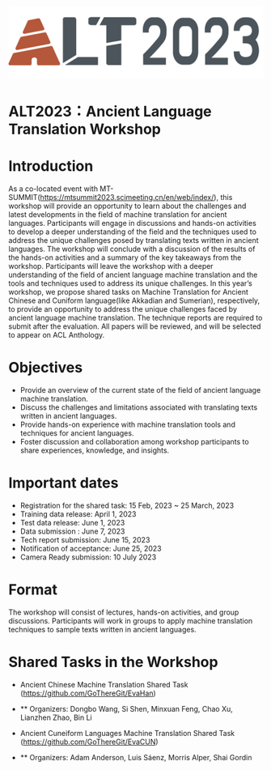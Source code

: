 <div align='center'>
<img src = 'https://github.com/GoThereGit/ALT/blob/main/ALT1.png'>
</div>

# ALT2023：Ancient Language Translation Workshop
# Introduction
As a co-located event with MT-SUMMIT(https://mtsummit2023.scimeeting.cn/en/web/index/), this workshop will provide an opportunity to learn about the challenges and latest developments in the field of machine translation for ancient languages. Participants will engage in discussions and hands-on activities to develop a deeper understanding of the field and the techniques used to address the unique challenges posed by translating texts written in ancient languages. The workshop will conclude with a discussion of the results of the hands-on activities and a summary of the key takeaways from the workshop. Participants will leave the workshop with a deeper understanding of the field of ancient language machine translation and the tools and techniques used to address its unique challenges. In this year’s workshop, we propose shared tasks on Machine Translation for Ancient Chinese and Cuniform language(like Akkadian and Sumerian), respectively, to provide an opportunity to address the unique challenges faced by ancient language machine translation. The technique reports are required to submit after the evaluation. All papers will be reviewed, and will be selected to appear on ACL Anthology. 

# Objectives
* Provide an overview of the current state of the field of ancient language machine translation.
*	Discuss the challenges and limitations associated with translating texts written in ancient languages.
*	Provide hands-on experience with machine translation tools and techniques for ancient languages.
*	Foster discussion and collaboration among workshop participants to share experiences, knowledge, and insights.

# Important dates
*	Registration for the shared task: 15 Feb, 2023 ~ 25 March, 2023
*	Training data release: April 1, 2023
* Test data release: June 1, 2023
* Data submission : June 7, 2023
*	Tech report submission: June 15, 2023
*	Notification of acceptance: June 25, 2023
*	Camera Ready submission:  10 July 2023

# Format
The workshop will consist of lectures, hands-on activities, and group discussions. Participants will work in groups to apply machine translation techniques to sample texts written in ancient languages.

# Shared Tasks in the Workshop
* Ancient Chinese Machine Translation Shared Task (https://github.com/GoThereGit/EvaHan)
* ** Organizers: Dongbo Wang, Si Shen, Minxuan Feng, Chao Xu, Lianzhen Zhao, Bin Li

* Ancient Cuneiform Languages Machine Translation Shared Task (https://github.com/GoThereGit/EvaCUN) 
* ** Organizers: Adam Anderson, Luis Sáenz, Morris Alper, Shai Gordin 


